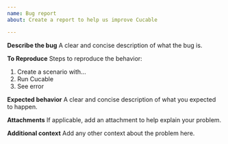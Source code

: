 ```yaml
---
name: Bug report
about: Create a report to help us improve Cucable

---
```


**Describe the bug**
A clear and concise description of what the bug is.

**To Reproduce**
Steps to reproduce the behavior:
1. Create a scenario with...
2. Run Cucable
3. See error

**Expected behavior**
A clear and concise description of what you expected to happen.

**Attachments**
If applicable, add an attachment to help explain your problem.

**Additional context**
Add any other context about the problem here.
